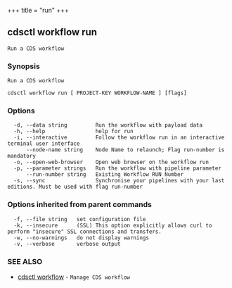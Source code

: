 +++
title = "run"
+++
## cdsctl workflow run

`Run a CDS workflow`

### Synopsis

`Run a CDS workflow`

```
cdsctl workflow run [ PROJECT-KEY WORKFLOW-NAME ] [flags]
```

### Options

```
  -d, --data string         Run the workflow with payload data
  -h, --help                help for run
  -i, --interactive         Follow the workflow run in an interactive terminal user interface
      --node-name string    Node Name to relaunch; Flag run-number is mandatory
  -o, --open-web-browser    Open web browser on the workflow run
  -p, --parameter strings   Run the workflow with pipeline parameter
      --run-number string   Existing Workflow RUN Number
  -s, --sync                Synchronise your pipelines with your last editions. Must be used with flag run-number
```

### Options inherited from parent commands

```
  -f, --file string   set configuration file
  -k, --insecure      (SSL) This option explicitly allows curl to perform "insecure" SSL connections and transfers.
  -w, --no-warnings   do not display warnings
  -v, --verbose       verbose output
```

### SEE ALSO

* [cdsctl workflow](/cli/cdsctl/workflow/)	 - `Manage CDS workflow`

